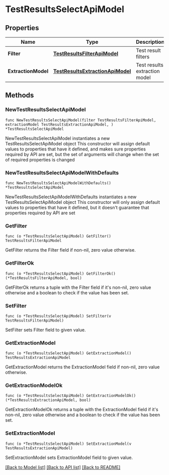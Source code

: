 # TestResultsSelectApiModel

## Properties

Name | Type | Description | Notes
------------ | ------------- | ------------- | -------------
**Filter** | [**TestResultsFilterApiModel**](TestResultsFilterApiModel.md) | Test result filters | 
**ExtractionModel** | [**TestResultsExtractionApiModel**](TestResultsExtractionApiModel.md) | Test results extraction model | 

## Methods

### NewTestResultsSelectApiModel

`func NewTestResultsSelectApiModel(filter TestResultsFilterApiModel, extractionModel TestResultsExtractionApiModel, ) *TestResultsSelectApiModel`

NewTestResultsSelectApiModel instantiates a new TestResultsSelectApiModel object
This constructor will assign default values to properties that have it defined,
and makes sure properties required by API are set, but the set of arguments
will change when the set of required properties is changed

### NewTestResultsSelectApiModelWithDefaults

`func NewTestResultsSelectApiModelWithDefaults() *TestResultsSelectApiModel`

NewTestResultsSelectApiModelWithDefaults instantiates a new TestResultsSelectApiModel object
This constructor will only assign default values to properties that have it defined,
but it doesn't guarantee that properties required by API are set

### GetFilter

`func (o *TestResultsSelectApiModel) GetFilter() TestResultsFilterApiModel`

GetFilter returns the Filter field if non-nil, zero value otherwise.

### GetFilterOk

`func (o *TestResultsSelectApiModel) GetFilterOk() (*TestResultsFilterApiModel, bool)`

GetFilterOk returns a tuple with the Filter field if it's non-nil, zero value otherwise
and a boolean to check if the value has been set.

### SetFilter

`func (o *TestResultsSelectApiModel) SetFilter(v TestResultsFilterApiModel)`

SetFilter sets Filter field to given value.


### GetExtractionModel

`func (o *TestResultsSelectApiModel) GetExtractionModel() TestResultsExtractionApiModel`

GetExtractionModel returns the ExtractionModel field if non-nil, zero value otherwise.

### GetExtractionModelOk

`func (o *TestResultsSelectApiModel) GetExtractionModelOk() (*TestResultsExtractionApiModel, bool)`

GetExtractionModelOk returns a tuple with the ExtractionModel field if it's non-nil, zero value otherwise
and a boolean to check if the value has been set.

### SetExtractionModel

`func (o *TestResultsSelectApiModel) SetExtractionModel(v TestResultsExtractionApiModel)`

SetExtractionModel sets ExtractionModel field to given value.



[[Back to Model list]](../README.md#documentation-for-models) [[Back to API list]](../README.md#documentation-for-api-endpoints) [[Back to README]](../README.md)


